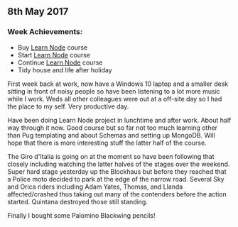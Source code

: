 ## 8th May 2017

### Week Achievements:
- Buy [Learn Node](https://learnnode.com) course
- Start [Learn Node](https://learnnode.com) course
- Continue [Learn Node](https://learnnode.com) course
- Tidy house and life after holiday

First week back at work, now have a Windows 10 laptop and a smaller desk sitting in front of noisy people so have been listening to a lot more music while I work. Weds all other colleagues were out at a off-site day so I had the place to my self. Very productive day.

Have been doing Learn Node project in lunchtime and after work. About half way through it now. Good course but so far not too much learning other than Pug templating and about Schemas and setting up MongoDB. Will hope that there is more interesting stuff the latter half of the course.

The Giro d'Italia is going on at the moment so have been following that closely including watching the latter halves of the stages over the weekend. Super hard stage yesterday up the Blockhaus but before they reached that a Police moto decided to park at the edge of the narrow road. Several Sky and Orica riders including Adam Yates, Thomas, and Llanda affected/crashed thus taking out many of the contenders before the action started. Quintana destroyed those still standing.

Finally I bought some Palomino Blackwing pencils!
